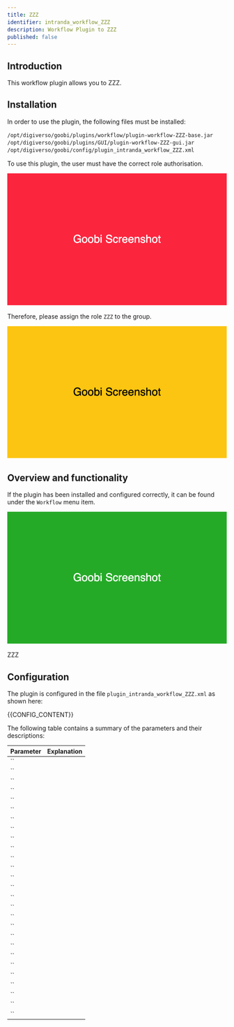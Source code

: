 ```yaml
---
title: ZZZ
identifier: intranda_workflow_ZZZ
description: Workflow Plugin to ZZZ
published: false
---
```


## Introduction
This workflow plugin allows you to ZZZ.

## Installation
In order to use the plugin, the following files must be installed:

```bash
/opt/digiverso/goobi/plugins/workflow/plugin-workflow-ZZZ-base.jar
/opt/digiverso/goobi/plugins/GUI/plugin-workflow-ZZZ-gui.jar
/opt/digiverso/goobi/config/plugin_intranda_workflow_ZZZ.xml
```

To use this plugin, the user must have the correct role authorisation.

![The plugin cannot be used without correct authorisation](screen1_en.png)

Therefore, please assign the role `ZZZ` to the group.

![Correctly assigned role for users](screen2_en.png)


## Overview and functionality
If the plugin has been installed and configured correctly, it can be found under the `Workflow` menu item.

![User interface of the plugin](screen3_en.png)

ZZZ


## Configuration
The plugin is configured in the file `plugin_intranda_workflow_ZZZ.xml` as shown here:

{{CONFIG_CONTENT}}

The following table contains a summary of the parameters and their descriptions:

Parameter               | Explanation
------------------------|------------------------------------
``                      | 
``                      | 
``                      | 
``                      | 
``                      | 
``                      | 
``                      | 
``                      | 
``                      | 
``                      | 
``                      | 
``                      | 
``                      | 
``                      | 
``                      | 
``                      | 
``                      | 
``                      | 
``                      | 
``                      | 
``                      | 
``                      | 
``                      | 
``                      | 
``                      | 
``                      | 
``                      | 
